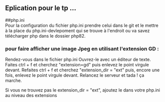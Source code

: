 ## Eplication pour le tp ...

##php.ini
<br>
Pour la configuration du fichier php.ini prendre celui dans le git et le mettre à la place du php.ini-devlepoment
qui se trouve à l'endroit ou va savez télécharger php dans le dossier php82.

### pour faire afficher une image Jpeg en utilisant l'extension GD :
Rendez-vous dans le fichier php.ini
Ouvrez-le avec un éditeur de texte.
Faites ctrl + f et cherchez "extension=gd" puis enlevez le point virgule devant.
Refaites ctrl + f et cherchez "extension_dir = "ext" puis, encore une fois, enlevez le point virgule devant.
Relancez le serveur et tada ! ça marche.

Si vous ne trouvez pas le extension_dir = "ext", ajoutez le dans votre php.ini au niveau des extensions
